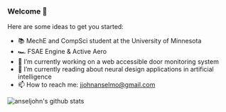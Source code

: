 ### Welcome 👋
Here are some ideas to get you started:

- 📚 MechE and CompSci student at the University of Minnesota
- 🏎️ FSAE Engine & Active Aero
- 🔭 I’m currently working on a web accessible door monitoring system
- 🌱 I’m currently reading about neural design applications in artificial intelligence
- 📫 How to reach me: jjohnanselmo@gmail.com

![anseljohn's github stats](https://github-readme-stats.vercel.app/api?username=anseljohn&theme=vue-dark&show_icons=true)
